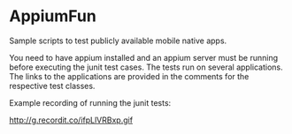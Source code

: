 # AppiumFun
Sample scripts to test publicly available mobile native apps.

You need to have appium installed and an appium server must be running before executing the junit test cases.
The tests run on several applications. 
The links to the applications are provided in the comments for the respective test classes.

Example recording of running the junit tests:

http://g.recordit.co/ifpLlVRBxp.gif

